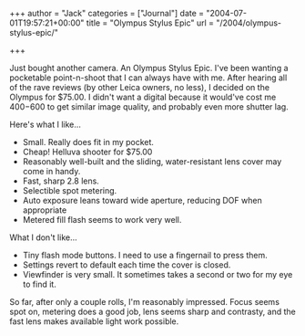 +++
author = "Jack"
categories = ["Journal"]
date = "2004-07-01T19:57:21+00:00"
title = "Olympus Stylus Epic"
url = "/2004/olympus-stylus-epic/"

+++

Just bought another camera. An Olympus Stylus Epic. I've been wanting a pocketable point-n-shoot that I can always have with me. After hearing all of the rave reviews (by other Leica owners, no less), I decided on the Olympus for $75.00. I didn't want a digital because it would've cost me $400-$600 to get similar image quality, and probably even more shutter lag.

Here's what I like&#8230;

  * Small. Really does fit in my pocket.
  * Cheap! Helluva shooter for $75.00
  * Reasonably well-built and the sliding, water-resistant lens cover may come in handy.
  * Fast, sharp 2.8 lens.
  * Selectible spot metering.
  * Auto exposure leans toward wide aperture, reducing DOF when appropriate
  * Metered fill flash seems to work very well.

What I don't like&#8230;

  * Tiny flash mode buttons. I need to use a fingernail to press them.
  * Settings revert to default each time the cover is closed.
  * Viewfinder is very small. It sometimes takes a second or two for my eye to find it.

So far, after only a couple rolls, I'm reasonably impressed. Focus seems spot on, metering does a good job, lens seems sharp and contrasty, and the fast lens makes available light work possible.